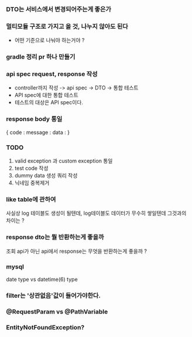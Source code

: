 ### DTO는 서비스에서 변경되어주는게 좋은가

### 멀티모듈 구조로 가지고 올 것, 나누지 않아도 된다
- 어떤 기준으로 나눠야 하는거야 ?

### gradle 정리 pr 하나 만들기

### api spec request, response 작성
- controller까지 작성 -> api spec -> DTO -> 통합 테스트
- API spec에 대한 통합 테스트
- 테스트의 대상은 API spec이다.

### response body 통일
{
code :
message :
data :
}


### TODO
1. valid exception 과 custom exception 통일
2. test code 작성
3. dummy data 생성 쿼리 작성
4. 닉네임 중복제거

### like table에 관하여
사실상 log 테이블도 생성이 될텐데, log테이블도 데이터가 무수히 쌓일텐데 그것과의 차이는 ?

### response dto는 뭘 반환하는게 좋을까
조회 api가 아닌 api에서 response는 무엇을 반환하는게 좋을까 ?

### mysql
date type vs datetime(6) type

### filter는 '상관없음'값이 들어가야한다.

### @RequestParam vs @PathVariable

### EntityNotFoundException?
